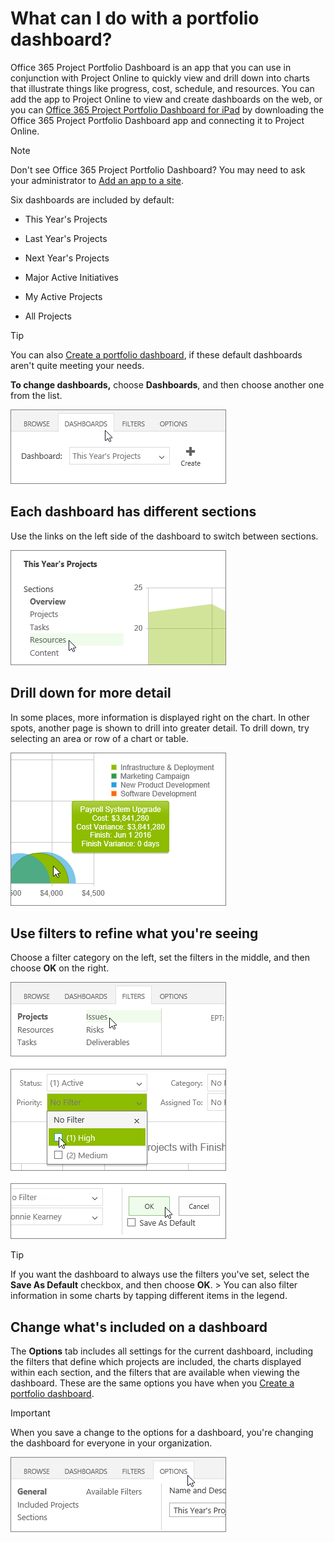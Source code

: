 
# What can I do with a portfolio dashboard?

Office 365 Project Portfolio Dashboard is an app that you can use in conjunction with Project Online to quickly view and drill down into charts that illustrate things like progress, cost, schedule, and resources. You can add the app to Project Online to view and create dashboards on the web, or you can  [Office 365 Project Portfolio Dashboard for iPad](2727ac0f-8276-4700-a5e3-bace8c042e02.md) by downloading the Office 365 Project Portfolio Dashboard app and connecting it to Project Online.
  
    
    


> [!NOTE]
> Don't see Office 365 Project Portfolio Dashboard? You may need to ask your administrator to  [Add an app to a site](http://technet.microsoft.com/library/ef9c0dbd-7fe1-4715-a1b0-fe3bc81317cb%28Office.14%29.aspx). 
  
    
    

Six dashboards are included by default:
- This Year's Projects
    
  
- Last Year's Projects
    
  
- Next Year's Projects
    
  
- Major Active Initiatives
    
  
- My Active Projects
    
  
- All Projects
    
  

> [!TIP]
> You can also  [Create a portfolio dashboard](eb09494b-f2e5-451d-8b88-3257d055c6d4.md), if these default dashboards aren't quite meeting your needs. 
  
    
    

 **To change dashboards,** choose **Dashboards**, and then choose another one from the list.
  
    
    
![Dashboards tab](images/7f036cd8-173e-430c-8bba-3dfd28d108ca.png)
  
    
    

  
    
    

  
    
    

## Each dashboard has different sections

Use the links on the left side of the dashboard to switch between sections.
  
    
    

  
    
    
![Dashboard sections list](images/6a6daeba-a00c-4f73-889f-a0c0dec81880.png)
  
    
    

  
    
    

  
    
    

  
    
    

## Drill down for more detail

In some places, more information is displayed right on the chart. In other spots, another page is shown to drill into greater detail. To drill down, try selecting an area or row of a chart or table.
  
    
    

  
    
    
![Chart with details](images/5f01bd8f-fefe-4e52-9868-31fec2342001.png)
  
    
    

  
    
    

  
    
    

  
    
    

## Use filters to refine what you're seeing

Choose a filter category on the left, set the filters in the middle, and then choose **OK** on the right.
  
    
    

  
    
    
![Filters tab](images/1ac07271-be9c-4632-a94d-4ef85297e83f.png)
  
    
    

  
    
    

  
    
    

  
    
    

> [!TIP]
>  If you want the dashboard to always use the filters you've set, select the **Save As Default** checkbox, and then choose **OK**. >  You can also filter information in some charts by tapping different items in the legend.
  
    
    


## Change what's included on a dashboard

The **Options** tab includes all settings for the current dashboard, including the filters that define which projects are included, the charts displayed within each section, and the filters that are available when viewing the dashboard. These are the same options you have when you [Create a portfolio dashboard](eb09494b-f2e5-451d-8b88-3257d055c6d4.md).
  
    
    

> [!IMPORTANT]
> When you save a change to the options for a dashboard, you're changing the dashboard for everyone in your organization. 
  
    
    


  
    
    
![Options tab](images/ad5ccd24-8d51-4ed3-954a-68f6d0d61e15.png)
  
    
    

  
    
    

  
    
    

  
    
    
